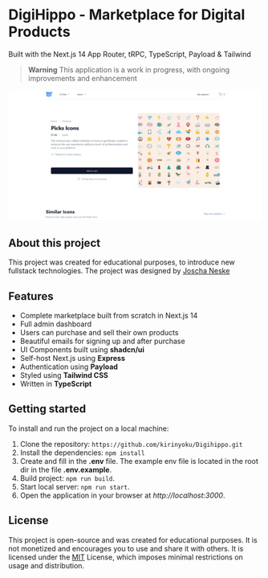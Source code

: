 # DigiHippo - Marketplace for Digital Products

Built with the Next.js 14 App Router, tRPC, TypeScript, Payload & Tailwind

> **Warning**
> This application is a work in progress, with ongoing improvements and enhancement

![Project Preview](https://raw.githubusercontent.com/kirinyoku/Digihippo/master/public/preview.jpg)

## About this project

This project was created for educational purposes, to introduce new fullstack technologies. The project was designed by [Joscha Neske](https://github.com/joschan21)

## Features

- Complete marketplace built from scratch in Next.js 14
- Full admin dashboard
- Users can purchase and sell their own products
- Beautiful emails for signing up and after purchase
- UI Components built using **shadcn/ui**
- Self-host Next.js using **Express**
- Authentication using **Payload**
- Styled using **Tailwind CSS**
- Written in **TypeScript**

## Getting started

To install and run the project on a local machine:

1. Clone the repository: `https://github.com/kirinyoku/Digihippo.git`
2. Install the dependencies: `npm install`
3. Create and fill in the **.env** file. The example env file is located in the root dir in the file **.env.example**.
4. Build project: `npm run build`.
5. Start local server: `npm run start`.
6. Open the application in your browser at _http://localhost:3000_.

## License

This project is open-source and was created for educational purposes. It is not monetized and encourages you to use and share it with others. It is licensed under the [MIT](https://choosealicense.cm/licenses/mit/) License, which imposes minimal restrictions on usage and distribution.
